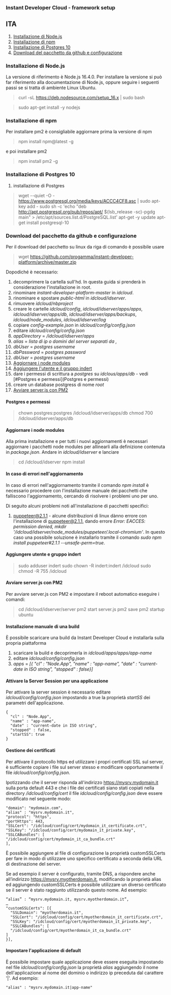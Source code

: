 ### Instant Developer Cloud - framework setup

## ITA
1. [Installazione di Node.js](#installazione-di-nodejs)
1. [Installazione di npm](#installazione-di-npm)
1. [Installazione di Postgres 10](#installazione-di-postgres-10)
1. [Download del pacchetto da github e configurazione](#download-del-pacchetto-da-github-e-configurazione)

### Installazione di Node.js
La versione di riferimento è Node.js 16.4.0. Per installare la versione si può far riferimento alla documentazione di Node.js, oppure seguire i seguenti passi se si tratta di ambiente Linux Ubuntu.

> curl -sL https://deb.nodesource.com/setup_16.x | sudo bash

> sudo apt-get install -y nodejs

### Installazione di npm
Per installare pm2 è consigliabile aggiornare prima la versione di npm

> npm install npm@latest -g

e poi installare pm2

> npm install pm2 -g

### Installazione di Postgres 10
1. installazione di Postgres

> wget --quiet -O - https://www.postgresql.org/media/keys/ACCC4CF8.asc | sudo apt-key add -
> sudo sh -c 'echo "deb http://apt.postgresql.org/pub/repos/apt/ $(lsb_release -sc)-pgdg main" > /etc/apt/sources.list.d/PostgreSQL.list'
> apt-get -y update
> apt-get install postgresql-10

### Download del pacchetto da github e configurazione
Per il download del pacchetto su linux da riga di comando è possibile usare 

> wget https://github.com/progamma/instant-developer-platform/archive/master.zip

Dopodiché è necessario:
1. decomprimere la cartella sull'hd. In questa guida si prenderà in considerazione l'installazione in root.
1. rinominare *instant-developer-platform-master* in *idcloud*.
1. rinominare e spostare *public-html* in *idcloud/idserver*.
1. rimuovere *idcloud/nbproject*
1. creare le cartelle *idcloud/config*, *idcloud/idserver/apps/apps*, *idcloud/idserver/apps/db*, *idcloud/idserver/apps/backups*, *idcloud/node_modules*, *idcloud/idserver/log*
1. copiare *config-example.json* in *idcloud/config/config.json*
1. editare *idcloud/config/config.json*
  1. *appDirectory* = */idcloud/idserver/apps*
  1. *alias* = *lista di ip o domini del server separati da ,*
  1. *dbUser* = *postgres username*
  1. *dbPassword* = *postgres password*
  1. *dbUser* = *postgres username*
1. [Aggiornare i node modules](#aggiornare-i-node-modules)
1. [Aggiungere l'utente e il gruppo indert](#aggiungere-utente-e-gruppo-indert)
1. dare i permessi di scrittura a *postgres* su *idclous/apps/db* - vedi [#Postgres e permessi](Postgres e permessi)
1. creare un database postgress di nome *root*
1. [Avviare server.js con PM2](#avviare-serverjs-con-pm2)
 
#### Postgres e permessi
> chown postgres:postgres /idcloud/idserver/apps/db
> chmod 700 /idcloud/idserver/apps/db

#### Aggiornare i node modules
Alla prima installazione e per tutti i nuovi aggiornamenti è necessari aggiornare i pacchetti node modules per allinearli alla definizione contenuta in *package.json*.
Andare in *idcloud/idserver* e lanciare

> cd /idcloud/idserver
> npm install

#### In caso di errori nell'aggiornamento
In caso di errori nell'aggiornamento tramite il comando *npm install* è necessario procedere con l'installazione manuale dei pacchetti che falliscono l'aggiornamento, cercando di risolvere i problemi uno per uno. 

Di seguito alcuni problemi noti all'installazione di pacchetti specifici:
1. puppeteer@2.1.1 - alcune distribuzioni di linux dànno errore con l'installazione di puppeteer@2.1.1, dando errore *Error: EACCES: permission denied, mkdir '/idcloud/idserver/node_modules/puppeteer/.local-chromium'*. In questo caso una possibile soluzione è installarlo tramite il comando *sudo npm install puppeteer#2.1.1 --unsafe-perm=true*.

#### Aggiungere utente e gruppo indert

> sudo adduser indert
> sudo chown -R indert:indert /idcloud
> sudo chmod -R 755 /idcloud

#### Avviare server.js con PM2
Per avviare server.js con PM2 e impostare il reboot automatico eseguire i comandi:

> cd /idcloud/idserver/server
> pm2 start server.js
> pm2 save
> pm2 startup ubuntu

#### Installazione manuale di una build
È possibile scaricare una build da Instant Developer Cloud e installarla sulla propria piattaforma

1. scaricare la build e decoprimerla in *idcloud/apps/apps/app-name*
1. editare *idcloud/config/config.json*
  1. *apps* = *[{ "cl" : "Node.App", "name" : "app-name", "date" : "current-date in ISO string", "stopped" : false}]*

#### Attivare la Server Session per una applicazione
Per attivare la server session è necessario editare *idcloud/config/config.json* impostando a true la proprietà *startSS* dei parametri dell'applicazione.
```
{ 
  "cl" : "Node.App",
  "name" : "app-name",
  "date" : "current-date in ISO string",
  "stopped" : false,
  "startSS": true
}
```
#### Gestione dei certificati
Per attivare il protocollo https ed utilizzare i propri certificati SSL sul server, è sufficiente
copiare i file sul server stesso e modificare opportunamente il file *idcloud/config/config.json*.

Ipotizzando che il server risponda all'indirizzo https://mysrv.mydomain.it sulla porta default
443 e che i file dei certificati siano stati copiati nella directory */idcloud/config/cert* il file
*idcloud/config/config.json* deve essere modificato nel seguente modo:
```
"domain": "mydomain.com",
"alias" : "mysrv.mydomain.it",
"protocol": "https",
"portHttps": 443,
"SSLCert": "/idcloud/config/cert/mydomain_it_certificate.crt",
"SSLKey": "/idcloud/config/cert/mydomain_it_private.key",
"SSLCABundles": [
"/idcloud/config/cert/mydomain_it_ca_bundle.crt"
],
```
È possibile aggiungere al file di configurazione la proprietà customSSLCerts per fare in
modo di utilizzare uno specifico certificato a seconda della URL di destinazione del server.

Se ad esempio il server è configurato, tramite DNS, a rispondere anche all’indirizzo
https://mysrv.myotherdomain.it, modificando la proprietà alias ed aggiungendo
customSSLCerts è possibile utilizzare un diverso certificato se il server è stato raggiunto
utilizzando questo nome. Ad esempio:
```
“alias” : “mysrv.mydomain.it, mysrv.myotherdomain.it”,
…
"customSSLCerts": [{
  "SSLDomain": "myotherdomain.it",
  "SSLCert": "/idcloud/config/cert/myotherdomain_it_certificate.crt",
  "SSLKey": "/idcloud/config/cert/myotherdomain_it_private.key",
  "SSLCABundles": [
  "/idcloud/config/cert/myotherdomain_it_ca_bundle.crt"
]
}],
```
#### Impostare l'applicazione di default
È possibile impostare quale applicazione deve essere eseguita impostando nel file *idcloud/config/config.json* la proprietà *alias* aggiungendo il nome dell'applicazione al nome del dominio o indirizzo ip preceduta dal carattere '|'.
Ad esempio:
```
"alias" : "mysrv.mydomain.it|app-name"
```
